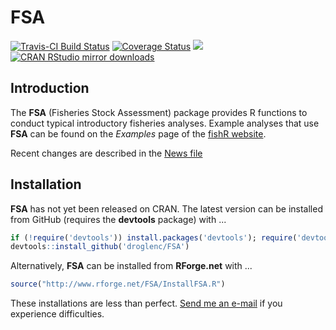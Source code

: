 FSA
===
[![Travis-CI Build Status](https://travis-ci.org/droglenc/FSA.svg?branch=master)](https://travis-ci.org/droglenc/FSA)
[![Coverage Status](https://img.shields.io/coveralls/droglenc/FSA.svg)](https://coveralls.io/r/droglenc/FSA?branch=master)
[![](http://www.r-pkg.org/badges/version/FSA)](http://www.r-pkg.org/pkg/FSA)
[![CRAN RStudio mirror downloads](http://cranlogs.r-pkg.org/badges/FSA)](http://www.r-pkg.org/pkg/FSA)


## Introduction
The **FSA** (Fisheries Stock Assessment) package provides R functions to conduct typical introductory fisheries analyses.  Example analyses that use **FSA** can be found on the *Examples* page of the [fishR website](derekogle.com/fishR).

Recent changes are described in the [News file](https://github.com/droglenc/FSA/blob/master/NEWS.md)

## Installation
**FSA** has not yet been released on CRAN.  The latest version can be installed from GitHub (requires the **devtools** package) with ...

```r
if (!require('devtools')) install.packages('devtools'); require('devtools')
devtools::install_github('droglenc/FSA')
```

Alternatively, **FSA** can be installed from **RForge.net** with ...

```r
source("http://www.rforge.net/FSA/InstallFSA.R")
```

These installations are less than perfect.  [Send me an e-mail](mailto:fishr@derekogle.com?Subject=FSA%20Installation%20Question) if you experience difficulties.
